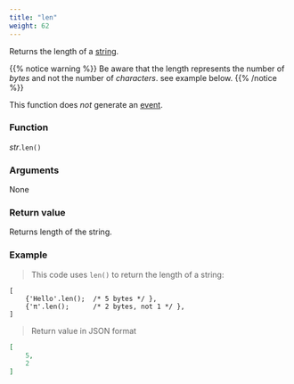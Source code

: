 ```yaml
---
title: "len"
weight: 62
---
```


Returns the length of a [string](..).

{{% notice warning %}}
Be aware that the length represents the number of *bytes* and not the number of *characters*. see example below.
{{% /notice %}}


This function does *not* generate an [event](../../../overview/events).

### Function

*str*.`len()`

### Arguments

None

### Return value

Returns length of the string.

### Example

> This code uses `len()` to return the length of a string:

```thingsdb,json_response
[
    {'Hello'.len();  /* 5 bytes */ },
    {'π'.len();      /* 2 bytes, not 1 */ },
]
```

> Return value in JSON format

```json
[
    5,
    2
]
```
